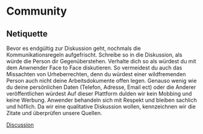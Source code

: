 # Community

## Netiquette
Bevor es endgültig zur Diskussion geht, nochmals die Kommunikationsregeln aufgefrischt. Schreibe so in die Diskussion, als würde die Person dir Gegenüberstehen. Verhalte dich so als würdest du mit dem Anwnender Face to Face diskutieren. So vermeidest du auch das Missachten von Urheberrechten, denn du würdest einer wildfremenden Person auch nicht deine Arbeitsdokumente offen legen. Genauso wenig wie du deine persönlichen Daten (Telefon, Adresse, Email ect) oder die Anderer veröffentlichen würdest Auf dieser Plattform dulden wir kein Mobbing und keine Werbung. Anwender behandeln sich mit Respekt und bleiben sachlich und höflich. Da wir eine qualitative Diskussion wollen, kennzeichnen wir die Zitate und überprüfen unsere Quellen.

[Discussion](https://github.com/ehealthsuisse/Community/discussions)
